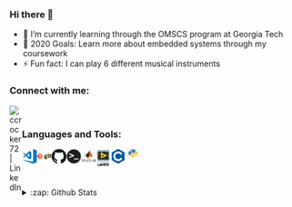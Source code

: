 ### Hi there 👋

<!--
**ccrocker72/ccrocker72** is a ✨ _special_ ✨ repository because its `README.md` (this file) appears on your GitHub profile.
-->
- 🌱 I’m currently learning through the OMSCS program at Georgia Tech
- 🥅 2020 Goals: Learn more about embedded systems through my coursework
- ⚡ Fun fact: I can play 6 different musical instruments

### Connect with me:

[<img align="left" alt="ccrocker72 | LinkedIn" width="22px" src="https://cdn.jsdelivr.net/npm/simple-icons@v3/icons/linkedin.svg" />][linkedin]

<br />

### Languages and Tools:

<img align="left" alt="Visual Studio Code" width="26px" src="visual-studio-code.png" />
<img align="left" alt="Git" width="26px" src="git.png" />
<img align="left" alt="GitHub" width="26px" src="github.png" />
<img align="left" alt="Terminal" width="26px" src="terminal.png" />
<img align="left" alt="Matlab" width="26px" src="matlab.png" />
<img align="left" alt="LabView" width="26px" src="LabView.jpg" />
<img align="left" alt="C" width="26px" src="C.png" />
<img align="left" alt="Python" width="26px" src="python.jpg" />


<br />
<br />
<br />
<br />

<details>
  <summary>:zap: Github Stats</summary>

  <img align="left" alt="ccrocker72's Github Stats" src="https://github-readme-stats.vercel.app/api?username=ccrocker72&show_icons=true&hide_border=true" />

</details>


[linkedin]: https://www.linkedin.com/in/christopher-crocker-205a2b8a/
